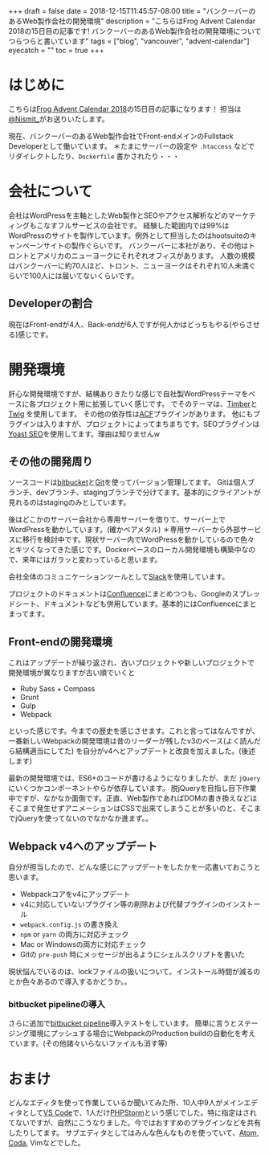 +++
draft = false
date = 2018-12-15T11:45:57-08:00
title = "バンクーバーのあるWeb製作会社の開発環境"
description = "こちらはFrog Advent Calendar 2018の15日目の記事です! バンクーバーのあるWeb製作会社の開発環境についてつらつらと書いています"
tags = ["blog", "vancouver", "advent-calendar"]
eyecatch = ""
toc = true
+++

# はじめに
こちらは[Frog Advent Calendar 2018](https://adventar.org/calendars/2875)の15日目の記事になります！
担当は[@Nismit_](https://twitter.com/nismit_)がお送りいたします。

現在、バンクーバーのあるWeb製作会社でFront-endメインのFullstack Developerとして働いています。
＊たまにサーバーの設定や `.htaccess` などでリダイレクトしたり、`Dockerfile` 書かされたり・・・

# 会社について
会社はWordPressを主軸としたWeb製作とSEOやアクセス解析などのマーケティングもこなすフルサービスの会社です。
経験した範囲内では99%はWordPressのサイトを製作しています。例外として担当したのはhootsuiteのキャンペーンサイトの製作ぐらいです。
バンクーバーに本社があり、その他はトロントとアメリカのニューヨークにそれぞれオフィスがあります。
人数の規模はバンクーバーに約70人ほど、トロント、ニューヨークはそれぞれ10人未満ぐらいで100人には届いてないくらいです。

## Developerの割合
現在はFront-endが4人、Back-endが6人ですが何人かはどっちもやる(やらさせる)感じです。

# 開発環境
肝心な開発環境ですが、結構ありきたりな感じで自社製WordPressテーマをベースに各プロジェクト用に拡張していく感じです。
でそのテーマは、[Timber](https://www.upstatement.com/timber/)と[Twig](https://twig.symfony.com/) を使用してます。
その他の依存性は[ACF](https://www.advancedcustomfields.com/)プラグインがあります。
他にもプラグインは入りますが、プロジェクトによってまちまちです。SEOプラグインは[Yoast SEO](https://yoast.com/)を使用してます。理由は知りませんw

## その他の開発周り
ソースコードは[bitbucket](https://bitbucket.org/product)と[Git](https://git-scm.com/)を使ってバージョン管理してます。
Gitは個人ブランチ、devブランチ、stagingブランチで分けてます。基本的にクライアントが見れるのはstagingのみとしています。

後はどこかのサーバー会社から専用サーバーを借りて、サーバー上でWordPressを動かしています。(確かベアメタル)
＊専用サーバーから外部サービスに移行を検討中です。現状サーバー内でWordPressを動かしているので色々とキツくなってきた感じです。Dockerベースのローカル開発環境も構築中なので、来年にはガラッと変わっていると思います。

会社全体のコミュニケーションツールとして[Slack](https://slack.com/)を使用しています。

プロジェクトのドキュメントは[Confluence](https://www.atlassian.com/software/confluence)にまとめつつも、Googleのスプレッドシート、ドキュメントなども併用しています。基本的にはConfluenceにまとまってます。

## Front-endの開発環境
これはアップデートが繰り返され、古いプロジェクトや新しいプロジェクトで開発環境が異なりますが古い順でいくと

- Ruby Sass + Compass
- Grunt
- Gulp
- Webpack

といった感じです。今までの歴史を感じさせます。これと言ってはなんですが、一番新しいWebpackの開発環境は昔のリーダーが残したv3のベース(よく読んだら結構適当にしてた)
を自分がv4へとアップデートと改良を加えました。(後述します)

最新の開発環境では、ES6+のコードが書けるようになりましたが、まだ `jQuery` にいくつかコンポーネントやらが依存しています。
脱jQueryを目指し目下作業中ですが、なかなか面倒です。正直、Web製作であればDOMの書き換えなどはそこまで発生せずアニメーションはCSSで出来てしまうことが多いのと、そこまでjQueryを使ってないのでなかなか進まず。。

## Webpack v4へのアップデート
自分が担当したので、どんな感じにアップデートをしたかを一応書いておこうと思います。

- Webpackコアをv4にアップデート
- v4に対応していないプラグイン等の削除および代替プラグインのインストール
- `webpack.config.js` の書き換え
- `npm` or `yarn` の両方に対応チェック
- Mac or Windowsの両方に対応チェック
- Gitの `pre-push` 時にメッセージが出るようにシェルスクリプトを書いた

現状悩んでいるのは、lockファイルの扱いについて。インストール時間が減るのとか色々あるので導入するかどうか。。

### bitbucket pipelineの導入
さらに追加で[bitbucket pipeline](https://bitbucket.org/product/features/pipelines)導入テストをしています。
簡単に言うとステージング環境にプッシュする場合にWebpackのProduction buildの自動化を考えています。(その他諸々いらないファイルも消す等)

# おまけ
どんなエディタを使って作業しているか聞いてみた所、10人中9人がメインエディタとして[VS Code](https://code.visualstudio.com/)で、1人だけ[PHPStorm](https://www.jetbrains.com/phpstorm/)という感じでした。特に指定はされてないですが、自然にこうなりました。今ではおすすめのプラグインなどを共有したりしてます。
サブエディタとしてはみんな色んなものを使っていて、[Atom](https://atom.io/), [Coda](https://panic.com/coda/), Vimなどでした。